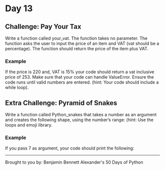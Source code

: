 # Day 13

## Challenge: Pay Your Tax
Write a function called your_vat. The function takes no parameter. The function asks the user to input the price of an item and VAT (vat should be a percentage). The function should return the price of the item plus VAT. 

### Example
If the price is 220 and, VAT is 15% your code should return a vat inclusive price of 253. Make sure that your code can handle ValueError. Ensure the code runs until valid numbers are entered. (hint: Your code should include a while loop).

## Extra Challenge: Pyramid of Snakes

Write a function called Python_snakes that takes a number as an argument and creates the following shape, using the number’s range: (hint: Use the loops and emoji library. 

### Example
If you pass 7 as argument, your code should print the following:

---

Brought to you by: Benjamin Bennett Alexander's 50 Days of Python